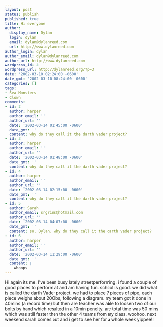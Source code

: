 ```yaml
---
layout: post
status: publish
published: true
title: Hi everyone
author:
  display_name: Dylan
  login: dylan
  email: dylan@dylanreed.com
  url: http://www.dylanreed.com
author_login: dylan
author_email: dylan@dylanreed.com
author_url: http://www.dylanreed.com
wordpress_id: 3
wordpress_url: http://dylanreed.org/?p=3
date: '2002-03-10 02:24:00 -0600'
date_gmt: '2002-03-10 08:24:00 -0600'
categories: []
tags:
- Sea Monsters
- Clown
comments:
- id: 2
  author: harper
  author_email: ''
  author_url: ''
  date: '2002-03-14 01:45:00 -0600'
  date_gmt: ''
  content: why do they call it the darth vader project?
- id: 3
  author: harper
  author_email: ''
  author_url: ''
  date: '2002-03-14 01:48:00 -0600'
  date_gmt: ''
  content: why do they call it the darth vader project?
- id: 4
  author: harper
  author_email: ''
  author_url: ''
  date: '2002-03-14 02:15:00 -0600'
  date_gmt: ''
  content: why do they call it the darth vader project?
- id: 5
  author: Sarah
  author_email: srgrins@hotmail.com
  author_url: ''
  date: '2002-03-14 04:07:00 -0600'
  date_gmt: ''
  content: so, Dylan, why do they call it the darth vader project?
- id: 6
  author: harper
  author_email: ''
  author_url: ''
  date: '2002-03-14 11:29:00 -0600'
  date_gmt: ''
  content: |
    whoops
---
```

<p>Hi again its me. I've been busy lately streetperforming. i found a couple of good places to perform at and am having fun. school is good. we did what is called the darth Vader project. we had to place 7 pieces of pipe, each piece weighs about 200lbs, following a diagram. my team got it done in 40mins (a record time) but then are teacher was able to loosen two of our bolts by hand which resulted in a 10min penelty. are total time was 50 mins which was still faster then the other 4 teams from my class. woohoo. next weekend sarah comes out and i get to see her for a whole week yippee!!</p>

